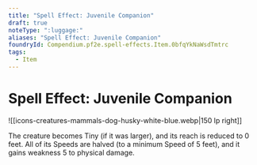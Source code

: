 ```yaml
---
title: "Spell Effect: Juvenile Companion"
draft: true
noteType: ":luggage:"
aliases: "Spell Effect: Juvenile Companion"
foundryId: Compendium.pf2e.spell-effects.Item.0bfqYkNaWsdTmtrc
tags:
  - Item
---
```


# Spell Effect: Juvenile Companion
![[icons-creatures-mammals-dog-husky-white-blue.webp|150 lp right]]

The creature becomes Tiny (if it was larger), and its reach is reduced to 0 feet. All of its Speeds are halved (to a minimum Speed of 5 feet), and it gains weakness 5 to physical damage.
